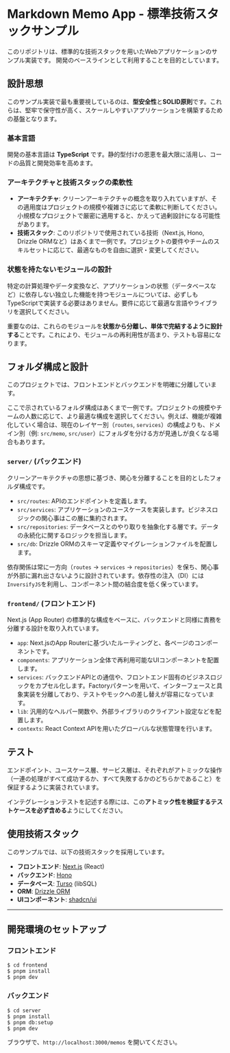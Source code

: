 
# Markdown Memo App - 標準技術スタックサンプル

このリポジトリは、標準的な技術スタックを用いたWebアプリケーションのサンプル実装です。
開発のベースラインとして利用することを目的としています。

## 設計思想

このサンプル実装で最も重要視しているのは、**型安全性**と**SOLID原則**です。これらは、堅牢で保守性が高く、スケールしやすいアプリケーションを構築するための基盤となります。

### 基本言語

開発の基本言語は **TypeScript** です。静的型付けの恩恵を最大限に活用し、コードの品質と開発効率を高めます。

### アーキテクチャと技術スタックの柔軟性

- **アーキテクチャ**: クリーンアーキテクチャの概念を取り入れていますが、その適用度はプロジェクトの規模や複雑さに応じて柔軟に判断してください。小規模なプロジェクトで厳密に適用すると、かえって過剰設計になる可能性があります。
- **技術スタック**: このリポジトリで使用されている技術（Next.js, Hono, Drizzle ORMなど）はあくまで一例です。プロジェクトの要件やチームのスキルセットに応じて、最適なものを自由に選択・変更してください。

### 状態を持たないモジュールの設計

特定の計算処理やデータ変換など、アプリケーションの状態（データベースなど）に依存しない独立した機能を持つモジュールについては、必ずしもTypeScriptで実装する必要はありません。要件に応じて最適な言語やライブラリを選択してください。

重要なのは、これらのモジュールを**状態から分離し、単体で完結するように設計する**ことです。これにより、モジュールの再利用性が高まり、テストも容易になります。

## フォルダ構成と設計

このプロジェクトでは、フロントエンドとバックエンドを明確に分離しています。

ここで示されているフォルダ構成はあくまで一例です。プロジェクトの規模やチームの人数に応じて、より最適な構成を選択してください。例えば、機能が複雑化していく場合は、現在のレイヤー別（`routes`, `services`）の構成よりも、ドメイン別（例: `src/memo`, `src/user`）にフォルダを分ける方が見通しが良くなる場合もあります。

### `server/` (バックエンド)

クリーンアーキテクチャの思想に基づき、関心を分離することを目的としたフォルダ構成です。

- `src/routes`: APIのエンドポイントを定義します。
- `src/services`: アプリケーションのユースケースを実装します。ビジネスロジックの関心事はこの層に集約されます。
- `src/repositories`: データベースとのやり取りを抽象化する層です。データの永続化に関するロジックを担当します。
- `src/db`: Drizzle ORMのスキーマ定義やマイグレーションファイルを配置します。

依存関係は常に一方向（`routes` → `services` → `repositories`）を保ち、関心事が外部に漏れ出さないように設計されています。依存性の注入（DI）には`InversifyJS`を利用し、コンポーネント間の結合度を低く保っています。

### `frontend/` (フロントエンド)

Next.js (App Router) の標準的な構成をベースに、バックエンドと同様に責務を分離する設計を取り入れています。

- `app`: Next.jsのApp Routerに基づいたルーティングと、各ページのコンポーネントです。
- `components`: アプリケーション全体で再利用可能なUIコンポーネントを配置します。
- `services`: バックエンドAPIとの通信や、フロントエンド固有のビジネスロジックをカプセル化します。Factoryパターンを用いて、インターフェースと具象実装を分離しており、テストやモックへの差し替えが容易になっています。
- `lib`: 汎用的なヘルパー関数や、外部ライブラリのクライアント設定などを配置します。
- `contexts`: React Context APIを用いたグローバルな状態管理を行います。

## テスト

エンドポイント、ユースケース層、サービス層は、それぞれがアトミックな操作（一連の処理がすべて成功するか、すべて失敗するかのどちらかであること）を保証するように実装されています。

インテグレーションテストを記述する際には、この**アトミック性を検証するテストケースを必ず含める**ようにしてください。

## 使用技術スタック

このサンプルでは、以下の技術スタックを採用しています。

- **フロントエンド**: [Next.js](https://nextjs.org/) (React)
- **バックエンド**: [Hono](https://hono.dev/)
- **データベース**: [Turso](https://turso.tech/) (libSQL)
- **ORM**: [Drizzle ORM](https://orm.drizzle.team/)
- **UIコンポーネント**: [shadcn/ui](https://ui.shadcn.com/)

---

## 開発環境のセットアップ

### フロントエンド

```shell
$ cd frontend
$ pnpm install
$ pnpm dev
```

### バックエンド

```shell
$ cd server
$ pnpm install
$ pnpm db:setup
$ pnpm dev
```

ブラウザで、`http://localhost:3000/memos` を開いてください。
